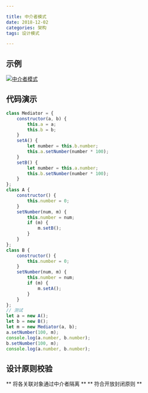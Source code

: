 ```yaml
---

title: 中介者模式
date: 2018-12-02
categories: 架构
tags: 设计模式

---
```


## 示例
[![中介者模式](http://118.24.216.136:80/blog/img/2018-12-02/a.png "中介者模式")](http://118.24.216.136:80/blog/img/2018-12-02/a.png "中介者模式")

## 代码演示
```javascript
class Mediator = {
	constructor(a, b) {
		this.a = a;
		this.b = b;
	}
	setA() {
		let number = this.b.number;
		this.a.setNumber(number * 100);
	}
	setB() {
		let number = this.a.number;
		this.b.setNumber(number * 100);
	}
};
class A {
	constructor() {
		this.number = 0;
	}
	setNumber(num, m) {
		this.number = num;
		if (m) {
			m.setB();
		}
	}
};
class B {
	constructor() {
		this.number = 0;
	}
	setNumber(num, m) {
		this.number = num;
		if (m) {
			m.setA();
		}
	}
};
// 测试
let a = new A();
let b = new B();
let m = new Mediator(a, b);
a.setNumber(100, m);
console.log(a.number, b.number);
b.setNumber(100, m);
console.log(a.number, b.number);
```

## 设计原则校验
** 将各关联对象通过中介者隔离 **
** 符合开放封闭原则 **